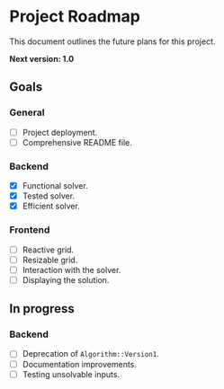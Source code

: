 # Project Roadmap
This document outlines the future plans for this project.

**Next version: 1.0**

## Goals
### General
- [ ] Project deployment.
- [ ] Comprehensive README file.    

### Backend
- [X] Functional solver.
- [X] Tested solver.
- [X] Efficient solver.

### Frontend
- [ ] Reactive grid.
- [ ] Resizable grid.
- [ ] Interaction with the solver.
- [ ] Displaying the solution.

## In progress
### Backend
- [ ] Deprecation of `Algorithm::Version1`.
- [ ] Documentation improvements.
- [ ] Testing unsolvable inputs.
